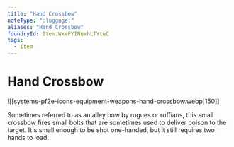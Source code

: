 ```yaml
---
title: "Hand Crossbow"
noteType: ":luggage:"
aliases: "Hand Crossbow"
foundryId: Item.WxeFYINuxhLTYtwC
tags:
  - Item
---
```


# Hand Crossbow
![[systems-pf2e-icons-equipment-weapons-hand-crossbow.webp|150]]

Sometimes referred to as an alley bow by rogues or ruffians, this small crossbow fires small bolts that are sometimes used to deliver poison to the target. It's small enough to be shot one-handed, but it still requires two hands to load.

